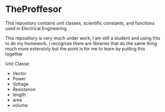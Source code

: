 # TheProffesor
This repository contains unit classes, scientific constants, and functions used in Electrical Engineering

This repositiory is very much under work, I am still a student and using this to do my homework. I recognize there are libraries 
that do the same thing much more extensivly but the point is for me to learn by putting this together

Unit Classe:

- Vector
- Power
- Voltage
- Resistance
- length
- area
- volume 

